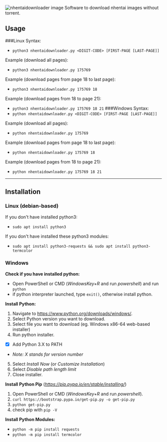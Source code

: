 ![nhentaidownloader image](nhentaidownloader.png)
Software to download nhentai images without torrent.
## Usage
###Linux
Syntax:
- `python3 nhentaidownloader.py <DIGIT-CODE> [FIRST-PAGE [LAST-PAGE]]`

Example (download all pages):
- `python3 nhentaidownloader.py 175769`

Example (download pages from page 18 to last page):
- `python3 nhentaidownloader.py 175769 18`

Example (download pages from 18 to page 21):
- `python3 nhentaidownloader.py 175769 18 21`
###Windows
Syntax:
- `python nhentaidownloader.py <DIGIT-CODE> [FIRST-PAGE [LAST-PAGE]]`

Example (download all pages):
- `python nhentaidownloader.py 175769`

Example (download pages from page 18 to last page):
- `python nhentaidownloader.py 175769 18`

Example (download pages from 18 to page 21):
- `python nhentaidownloader.py 175769 18 21`
---
## Installation
### Linux (debian-based)
If you don't have installed python3:
- `sudo apt install python3`

If you don't have installed these python3 modules:
- `sudo apt install python3-requests && sudo apt install python3-termcolor`

### Windows
**Check if you have installed python:**
- Open PowerShell or CMD (*WindowsKey+R* and run *powershell*) and run `python`
- if python interpreter launched, type `exit()`, otherwise install python.

**Install Python:**
1. Navigate to https://www.python.org/downloads/windows/.
2. Select Python version you want to download.
3. Select file you want to download (eg. Windows x86-64 web-based installer)
4. Run python installer.
- [x] Add Python 3.X to PATH
- *Note: X stands for version number*
5. Select *Install Now* (or *Customize Installation*)
6. Select *Disable path length limit*
7. Close installer.

**Install Python Pip** (*https://pip.pypa.io/en/stable/installing/*)
1. Open PowerShell or CMD (*WindowsKey+R* and run *powershell*).
2. `curl https://bootstrap.pypa.io/get-pip.py -o get-pip.py`
3. `python get-pip.py`
4. check pip with `pip -V`

**Install Python Modules:**
- `python -m pip install requests`
- `python -m pip install termcolor`
